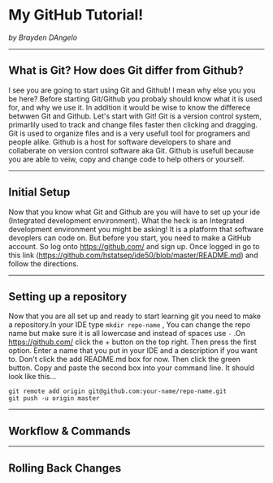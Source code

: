 # My GitHub Tutorial! 

_by Brayden DAngelo_

---
## What is Git? How does Git differ from Github?

I see you are going to start using Git and Github! I mean why else you you be here? Before starting Git/Github you probaly should know what it is used for, and why we use it. In addition it would be wise to know the differece betwwen Git and Github. Let's start with Git! Git is a version control system, primarlily used to track and change files faster then clicking and dragging. Git is used to organize files and is a very usefull tool for programers and people alike. Github is a host for software developers to share and collaberate on version control software aka Git. Github is usefull because you are able to veiw, copy and change code to help others or yourself. 



---
## Initial Setup
Now that you know what Git and Github are you will have to set up your ide (Integrated development environment). What the heck is an Integrated development environment you might be asking! It is a platform that software devoplers can code on. But before you start, you need to make a GitHub account. So log onto https://github.com/ and sign up. Once logged in go to this link (https://github.com/hstatsep/ide50/blob/master/README.md) and follow the directions.

---
## Setting up a repository 
Now that you are all set up and ready to start learning git you need to make a repository.In your IDE type ```mkdir repo-name``` , You can change the repo name but make sure it is all lowercase and instead of spaces use ```-```   .On https://github.com/ click the + button on the top right. Then press the first option. Enter a name that you put in your IDE and a description if you want to. Don't click the add README.md box for now. Then click the green button. Copy and paste the second box into your command line. It should look like this... 

```
git remote add origin git@github.com:your-name/repo-name.git
git push -u origin master
```
---
## Workflow & Commands



---
## Rolling Back Changes